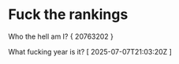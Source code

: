 # Fuck the rankings

Who the hell am I?
{ 20763202 }

What fucking year is it?
[ 2025-07-07T21:03:20Z ]
